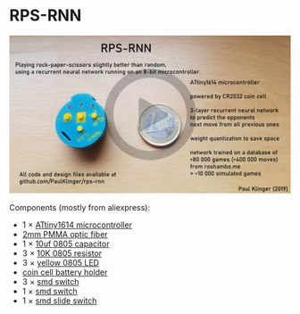 # RPS-RNN

[![](video_link_image.jpg)](https://youtu.be/iuTKBHW0OaU "Project video")

Components (mostly from aliexpress):
- 1 × [ATtiny1614 microcontroller](https://octopart.com/attiny1614-ssfr-microchip-82181131)
- [2mm PMMA optic fiber](https://www.aliexpress.com/item/5mX-Transparent-side-glow-plastic-PMMA-fiber-optic-cable-solid-core-optic-cable-diameter-2mm-3mm/32807597828.html)
- 1 × [10uf 0805 capacitor](https://www.aliexpress.com/item/100pcs-3-3PF-47UF-0805-SMD-100V-X7R-10-100nf-0-1uf-104K-104-22UF-4/32882102243.html)
- 3 × [10K 0805 resistor]((https://www.aliexpress.com/item/100Pcs-0805-SMD-1-4W-0R-10M-chip-resistor-0-10R-100R-220R-330R-470R-1K/32858225842.html))
- 3 × [yellow 0805 LED](https://www.aliexpress.com/item/Free-Ship-100PCS-0805-light-emitting-diode-SMD-LED-bead-Red-Yellow-Green-White-Blue-Orange/32871959868.html)
- [coin cell battery holder](https://www.aliexpress.com/item/10PCS-Battery-Button-Cell-Holder-Socket-Case-CR2032-battery-holder-2032/32819924096.html)
- 3 × [smd switch](https://www.aliexpress.com/item/32752150129.html)
- 1 × [smd switch](https://www.aliexpress.com/item/32752150129.html)
- 1 × [smd slide switch](https://www.aliexpress.com/item/32967873133.html)